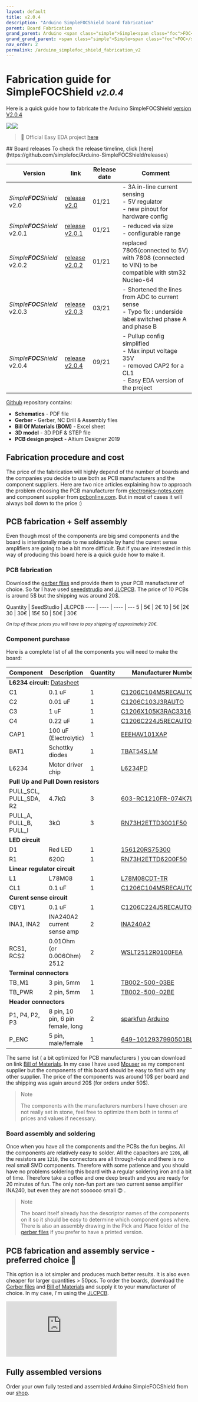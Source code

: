 ```yaml
---
layout: default
title: v2.0.4
description: "Arduino SimpleFOCShield board fabrication"
parent: Board Fabrication
grand_parent: Arduino <span class="simple">Simple<span class="foc">FOC</span>Shield</span>
grand_grand_parent: <span class="simple">Simple<span class="foc">FOC</span> Boards</span>
nav_order: 2
permalink: /arduino_simplefoc_shield_fabrication_v2
---
```

# Fabrication guide for <span class="simple">Simple<span class="foc">FOC</span>Shield</span> <small><i>v2.0.4</i></small> 
Here is a quick guide how to fabricate the Arduino <span class="simple">Simple<span class="foc">FOC</span>Shield</span> [version <i class="fa fa-tag"></i>V2.0.4](https://github.com/simplefoc/Arduino-SimpleFOCShield/releases) 


<p align="">
<img src="https://raw.githubusercontent.com/simplefoc/Arduino-SimpleFOCShield/v2.0.4/images/top.png"  class="width30"><img src="https://raw.githubusercontent.com/simplefoc/Arduino-SimpleFOCShield/v2.0.4/images/bottom.png"  class="width30">
</p>


<blockquote class="info"> 📢 Official Easy EDA project <a href="https://oshwlab.com/the.skuric/simplefocshield"> here <i class="fa fa-external-link"></i></a></blockquote>
## Board releases
To check the release timeline, click [here](https://github.com/simplefoc/Arduino-SimpleFOCShield/releases) 

Version  | link | Release date | Comment
----- | ----- | ---- | ----
*Simple**FOC**Shield* v2.0 |[release v2.0](https://github.com/simplefoc/Arduino-SimpleFOCShield/releases/tag/v2.0) | 01/21 | - 3A in-line current sensing <br>- 5V regulator <br>- new pinout for hardware config 
*Simple**FOC**Shield* v2.0.1 |[release v2.0.1](https://github.com/simplefoc/Arduino-SimpleFOCShield/releases/tag/v2.0.1) | 01/21 | - reduced via size <br> - configurable range
*Simple**FOC**Shield* v2.0.2 |[release v2.0.2](https://github.com/simplefoc/Arduino-SimpleFOCShield/releases) | 01/21 | replaced 7805(connected to 5V) with 7808 (connected to VIN) to be compatible with stm32 Nucleo-64
*Simple**FOC**Shield* v2.0.3 |[release v2.0.3](https://github.com/simplefoc/Arduino-SimpleFOCShield/releases/tag/v2.0.3) | 03/21 | - Shortened the lines from ADC to current sense <br> - Typo fix : underside label switched phase A and phase B
*Simple**FOC**Shield* v2.0.4 |[release v2.0.4](https://github.com/simplefoc/Arduino-SimpleFOCShield/releases/tag/v2.0.4) | 09/21 | - Pullup config simplified <br> - Max input voltage 35V <br> - removed CAP2 for a CL1 <br> - Easy EDA version of the project





[<i class="fa fa-github"></i> Github](https://github.com/simplefoc/Arduino-SimpleFOCShield) repository contains: 
- <b><i class="fa fa-file"></i> Schematics</b> - PDF file
- <b><i class="fa fa-file"></i> Gerber</b> - Gerber, NC Drill & Assembly files
- <b><i class="fa fa-file"></i> Bill Of Materials (BOM)</b> - Excel sheet
- <b><i class="fa fa-file"></i> 3D model</b> -  3D PDF & STEP file
- <b><i class="fa fa-file"></i> PCB design project</b> - Altium Designer 2019


## Fabrication procedure and cost
The price of the fabrication will highly depend of the number of boards and the companies you decide to use both as PCB manufacturers and the component suppliers. Here are two nice articles explaining how to approach the problem choosing the PCB manufacturer form [electronics-notes.com](https://www.electronics-notes.com/articles/constructional_techniques/printed-circuit-board-pcb/how-to-choose-right-best-pcb-manufacturer.php) and component supplier from [pcbonline.com](https://www.pcbonline.com/blog/How_to_Choose_a_PCB_Component_Supplier_165.html). 
But in most of cases it will always boil down to the price :)

## PCB fabrication + Self assembly
Even though most of the components are big smd components and the board is intentionally made to me solderable by hand the curent sense amplifiers are going to be a bit more difficult. But if you are interested in this way of producing this board here is a quick guide how to make it.

### PCB fabrication
Download the [<i class="fa fa-file"></i> gerber files](https://github.com/simplefoc/Arduino-SimpleFOCShield) and provide them to your PCB manufacturer of choice. So far I have used [seeedstrudio](https://www.seeedstudio.com/) and [JLCPCB](https://jlcpcb.com/). The price of 10 PCBs is around 5\$ but the shipping was around 20\$. 

Quantity | SeedStudio |  JLCPCB
---- | ---- | ---- | ---
 5 | 5€ | 2€
 10 | 5€ |2€
 30 | 30€ | 15€
 50 | 50€ | 30€
 
<i class="fa fa-info-circle"></i> <i><small>On top of these prices you will have to pay shipping of approximately  20€.</small></i>

### Component purchase
Here is a complete list of all the components you will need to make the board:
<table>
      <thead>
         <tr>
            <th>Component</th>
            <th>Description</th>
            <th>Quantity</th>
            <th>Manufacturer Number</th>
         </tr>
      </thead>
      <tbody>
         <tr>
            <td colspan="4"><b>L6234 circuit:</b> <a href="https://www.st.com/resource/en/datasheet/l6234.pdf"><i class="fa fa-file"></i> Datasheet</a></td>
         </tr>
         <tr>
            <td>C1</td>
            <td>0.1 uF</td>
            <td>1</td>
            <td><a href="https://www.mouser.fr/ProductDetail/KEMET/C1206C104M5RECAUTO?qs=MLItCLRbWswBKiY20DF1SA%3D%3D">C1206C104M5RECAUTO</a></td>
         </tr>
         <tr>
            <td>C2</td>
            <td>0.01 uF</td>
            <td>1</td>
            <td><a href="https://www.mouser.fr/ProductDetail/KEMET/C1206C103J3RACAUTO?qs=%2Fha2pyFaduhAFP6oO4LLeYMkrC9QNia0EjiZTqcgzLScln%252BPiND5Ww%3D%3D">C1206C103J3RAUTO</a></td>
         </tr>
         <tr>
            <td>C3</td>
            <td>1 uF</td>
            <td>1</td>
            <td><a href="https://www.mouser.fr/ProductDetail/KEMET/C1206X105K3RAC3316?qs=%2Fha2pyFaduilEz%252BiJtRzoz0gb0S3v4m%252B2vm5WoIZPYxGhbTceT8iyu5uY%252BnsPWGD">C1206X105K3RAC3316</a></td>
         </tr>
         <tr>
            <td>C4</td>
            <td>0.22 uF</td>
            <td>1</td>
            <td><a href="https://www.mouser.fr/ProductDetail/KEMET/C1206C224J5RECAUTO7210?qs=%2Fha2pyFaduiFNVbEFQqG8g760vwSal6p%252BrMckdrZBQmtOlARWq3l2WWJv5HhNnqv">C1206C224J5RECAUTO7210</a></td>
         </tr>
         <tr>
            <td>CAP1</td>
            <td>100 uF (Electrolytic)</td>
            <td>1</td>
            <td><a href="https://www.mouser.fr/ProductDetail/Panasonic/EEE-HAV101XAP?qs=%2Fha2pyFadujAo14cOabh4%2FHGWJclSBJVoXpO6qVRwLQTQ6LscWsHQA%3D%3D">EEEHAV101XAP</a></td>
         </tr>
         <tr>
            <td>BAT1</td>
            <td>Schottky diodes</td>
            <td>1</td>
            <td><a href="https://www.mouser.fr/ProductDetail/Toshiba/TBAT54SLM?qs=kdd6aVn74hyQL5%252Beb9w%252BHw%3D%3D">TBAT54S,LM</a></td>
         </tr>
         <tr>
            <td>L6234</td>
            <td>Motor driver chip</td>
            <td>1</td>
            <td><a href="https://www.mouser.fr/ProductDetail/STMicroelectronics/L6234PD?qs=lgHKUCmDFtgFRXXnpwFpNg%3D%3D">L6234PD</a></td>
         </tr>
         <tr>
            <td colspan="4"><b>Pull Up and Pull Down resistors</b></td>
         </tr>
         <tr>
            <td>PULL_SCL, PULL_SDA, R2</td>
            <td>4.7kΩ </td>
            <td>3</td>
            <td><a href="https://www.mouser.fr/ProductDetail/603-RC1210FR-074K7L">603-RC1210FR-074K7L</a></td>
         </tr>
         <tr>
            <td>PULL_A, PULL_B, PULL_I</td>
            <td>3kΩ </td>
            <td>3</td>
            <td><a href="https://www.mouser.fr/ProductDetail/KOA-Speer/RN73H2ETTD3001F50?qs=%2Fha2pyFadugz1PN4m8q5QBmmNYUlMOzQI3k%2FT%252B8vFrn5l%2FvB8B97FQ%3D%3D">RN73H2ETTD3001F50</a></td>
         </tr>
         <tr>
            <td colspan="4"><b>LED circuit</b></td>
         </tr>
         <tr>
            <td>D1</td>
            <td>Red LED</td>
            <td>1</td>
            <td><a href="https://www.mouser.fr/ProductDetail/Wurth-Elektronik/156120RS75300?qs=%2Fha2pyFaduhtSsTKzZu8BG2kEWNH5l3iOIVGi20HkjmxMeBY4VpJSw%3D%3D">156120RS75300</a></td>
         </tr>
         <tr>
            <td>R1</td>
            <td>620Ω </td>
            <td>1</td>
            <td><a href="https://www.mouser.fr/ProductDetail/KOA-Speer/RN73H2ETTD6200F50?qs=%2Fha2pyFadugz1PN4m8q5QKhCzpicGijTcn6N2kk6lgXhcYi6JSLlrg%3D%3D">RN73H2ETTD6200F50</a></td>
         </tr>
         <tr>
            <td colspan="4"><b>Linear regulator circuit</b></td>
         </tr>
         <tr>
            <td>L1</td>
            <td>L78M08</td>
            <td>1</td>
            <td><a href="https://www.mouser.fr/ProductDetail/STMicroelectronics/L78M08CDT-TR?qs=ffCs9zvlEwgmdeb5KIHMuA%3D%3D">L78M08CDT-TR</a></td>
         </tr>
         <tr>
             <td>CL1</td>
            <td>0.1 uF</td>
            <td>1</td>
            <td><a href="https://eu.mouser.com/c/?q=C1206C104M5RECAUTO">C1206C104M5RECAUTO</a></td>
         </tr>
         <tr>
            <td colspan="4"><b>Curent sense circuit</b></td>
         </tr>
         <tr>
            <td>CBY1</td>
            <td>0.1 uF</td>
            <td>1</td>
            <td><a href="https://www.mouser.fr/ProductDetail/KEMET/C1206C224J5RECAUTO7210?qs=%2Fha2pyFaduiFNVbEFQqG8g760vwSal6p%252BrMckdrZBQmtOlARWq3l2WWJv5HhNnqv">C1206C224J5RECAUTO7210</a></td>
         </tr>
         <tr>
             <td>INA1, INA2</td>
            <td>INA240A2 current sense amp</td>
            <td>2</td>
            <td><a href="https://eu.mouser.com/ProductDetail/Texas-Instruments/INA240A2QPWRQ1/?qs=Bho%2FbeBaDEy8f96mmgMD%2Fw%3D%3D">INA240A2</a></td>
         </tr>
         <tr>
            <td>RCS1, RCS2</td>
            <td>0.01Ohm (or 0.006Ohm) 2512</td>
            <td>2</td>
            <td><a href="https://eu.mouser.com/ProductDetail/Vishay-Dale/WSLT2512R0100FEA/?qs=eFWhpKjIuGgySlBeZZzAWQ%3D%3D">WSLT2512R0100FEA</a></td>
         </tr>
         <tr>
            <td colspan="4"><b>Terminal connectors</b></td>
         </tr>
         <tr>
            <td>TB_M1</td>
            <td>3 pin, 5mm</td>
            <td>1</td>
            <td><a href="https://www.mouser.fr/ProductDetail/CUI-Devices/TB002-500-03BE?qs=%2Fha2pyFadujMo%2F8XIx7GL3VaKbn4rpnI4huWO6RUre2577fclJuWwA%3D%3D">TB002-500-03BE</a></td>
         </tr>
         <tr>
            <td>TB_PWR</td>
            <td>2 pin, 5mm</td>
            <td>1</td>
            <td><a href="https://www.mouser.fr/ProductDetail/CUI-Devices/TB002-500-02BE?qs=%2Fha2pyFadujMo%2F8XIx7GL%2F8B4TM%252BUPJvcyODkgPPYDPGTjOBZNS5pw%3D%3D">TB002-500-02BE</a></td>
         </tr>
         <tr>
            <td colspan="4"><b>Header connectors</b></td>
         </tr>
         <tr>
            <td>P1, P4, P2, P3</td>
            <td>8 pin, 10 pin, 6 pin female, long</td>
            <td>2</td>
            <td><a href="https://www.sparkfun.com/products/11417">sparkfun</a> <a href="https://store.arduino.cc/strip-2x3-6-8-10-ways-arduino-uno-printed?queryID=70fa5b2be995a4e88b89876392222482">Arduino</a> </td>
         </tr>
         <tr>
            <td>P_ENC</td>
            <td> 5 pin, male/female</td>
            <td>1</td>
            <td><a href="https://www.mouser.fr/ProductDetail/649-1012937990501BLF ">649-1012937990501BLF</a></td>
         </tr>
      </tbody>
   </table>

The same list ( a bit optimized for PCB manufacturers ) you can download on link [<i class="fa fa-file"></i> Bill of Materials](https://github.com/simplefoc/Arduino-SimpleFOCShield). In my case I have used [Mouser](https://www.mouser.com/) as my component supplier but the components of this board should be easy to find with any other supplier. The price of the components was around 10\$ per board and the shipping was again around 20\$ (for orders under 50\$).    
<blockquote class="warning"> <p class="heading">Note</p>
The components with the manufacturers numbers I have chosen are not really set in stone, feel free to optimize them both in terms of prices and values if necessary. </blockquote>

### Board assembly and soldering
Once when you have all the components and the PCBs the fun begins. All the components are relatively easy to solder. All the capacitors are `1206`, all the resistors are `1210`, the connectors are all through-hole and there is no real small SMD components. Therefore with some patience and you should have no problems soldering this board with a regular soldering iron and a bit of time. Therefore take a coffee and one deep breath and you are ready for 20 minutes of fun. The only non-fun part are two current sense amplifier INA240, but even they are not soooooo small 😊 .

<blockquote class="info"> <p class="heading">Note</p>
The board itself already has the descriptor names of the components on it so it should be easy to determine which component goes where. There is also an assembly drawing in the Pick and Place folder of the <a href="https://github.com/simplefoc/Arduino-SimpleFOCShield"><i class="fa fa-file"></i> gerber files</a> if you prefer to have a printed version. 
</blockquote>


## PCB fabrication and assembly service - **preferred choice** 📢
This option is a lot simpler and produces much better results. It is also even cheaper for larger quantities > 50pcs.
To order the boards, download the [<i class="fa fa-file"></i> Gerber files](https://github.com/simplefoc/Arduino-SimpleFOCShield) and [<i class="fa fa-file"></i> Bill of Materials](https://github.com/simplefoc/Arduino-SimpleFOCShield) and supply it to your manufacturer of choice. In my case, I'm using the [JLCPCB](https://jlcpcb.com/).

<iframe class="youtube"  src="https://www.youtube.com/embed/sax_9sUgBuk" frameborder="0" allow="accelerometer; autoplay; encrypted-media; gyroscope; picture-in-picture" allowfullscreen></iframe>

## Fully assembled versions
Order your own fully tested and assembled Arduino <span class="simple">Simple<span class="foc">FOC</span>Shield</span>  from our [shop](https://simplefoc.com/simplefoc_shield_product).

